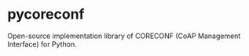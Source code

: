 # pycoreconf

Open-source implementation library of CORECONF (CoAP Management Interface) for Python.

